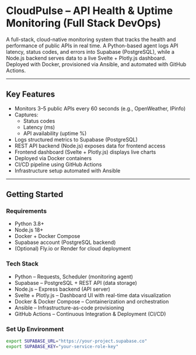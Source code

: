 # CloudPulse – API Health & Uptime Monitoring (Full Stack DevOps)

A full-stack, cloud-native monitoring system that tracks the health and performance of public APIs in real time. A Python-based agent logs API latency, status codes, and errors into Supabase (PostgreSQL), while a Node.js backend serves data to a live Svelte + Plotly.js dashboard. Deployed with Docker, provisioned via Ansible, and automated with GitHub Actions.

---

## Key Features

- Monitors 3–5 public APIs every 60 seconds (e.g., OpenWeather, IPinfo)
- Captures:
  - Status codes
  - Latency (ms)
  - API availability (uptime %)
- Logs structured metrics to Supabase (PostgreSQL)
- REST API backend (Node.js) exposes data for frontend access
- Frontend dashboard (Svelte + Plotly.js) displays live charts
- Deployed via Docker containers
- CI/CD pipeline using GitHub Actions
- Infrastructure setup automated with Ansible

---

## Getting Started

### Requirements

- Python 3.8+
- Node.js 18+
- Docker + Docker Compose
- Supabase account (PostgreSQL backend)
- (Optional) Fly.io or Render for cloud deployment

### Tech Stack
- Python – Requests, Scheduler (monitoring agent)
- Supabase – PostgreSQL + REST API (data storage)
- Node.js – Express backend (API server)
- Svelte + Plotly.js – Dashboard UI with real-time data visualization
- Docker & Docker Compose – Containerization and orchestration
- Ansible – Infrastructure-as-code provisioning
- GitHub Actions – Continuous Integration & Deployment (CI/CD)

### Set Up Environment

```bash
export SUPABASE_URL="https://your-project.supabase.co"
export SUPABASE_KEY="your-service-role-key"